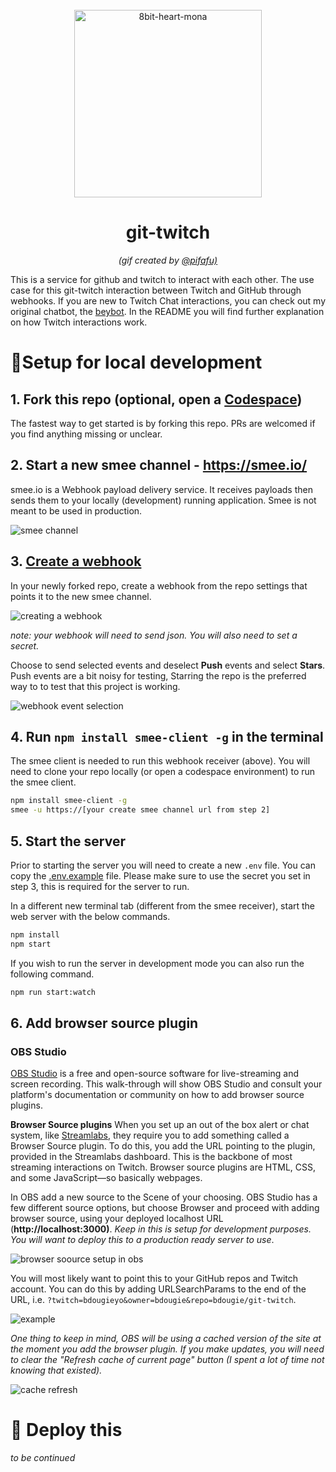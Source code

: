 <div align="center">
  <br>
  <img alt="8bit-heart-mona" src="https://user-images.githubusercontent.com/5679180/79618120-0daffb80-80be-11ea-819e-d2b0fa904d07.gif" width="300px">
  <h1>git-twitch</h1>
  <em>(gif created by <a href="https://github.com/pifafu">@pifafu)</a></em>
</div>

This is a service for github and twitch to interact with each other. The use case for this git-twitch interaction between Twitch and GitHub through webhooks. If you are new to Twitch Chat interactions, you can check out my original chatbot, the [beybot](https://github.com/open-sauced/beybot). In the README you will find further explanation on how Twitch interactions work.   

# 🍴Setup for local development

## 1. Fork this repo (optional, open a [Codespace](https://github.com/features/codespaces))
The fastest way to get started is by forking this repo. PRs are welcomed if you find anything missing or unclear.  

## 2. Start a new smee channel - https://smee.io/
smee.io is a Webhook payload delivery service. It receives payloads then sends them to your locally (development) running application. Smee is not meant to be used in production.

![smee channel](https://user-images.githubusercontent.com/5713670/107150005-ab183c80-6929-11eb-8f8e-afbdff02f301.png)

## 3. [Create a webhook](https://docs.github.com/en/github/supporting-the-open-source-community-with-github-sponsors/configuring-webhooks-for-events-in-your-sponsored-account#managing-webhooks-for-events-in-your-sponsored-account)

In your newly forked repo, create a webhook from the repo settings that points it to the new smee channel.

![creating a webhook](https://user-images.githubusercontent.com/5713670/107150060-f03c6e80-6929-11eb-9d68-2c659f81f7a4.png)

_note: your webhook will need to send json. You will also need to set a secret._

Choose to send selected events and deselect **Push** events and select **Stars**. Push events are a bit noisy for testing, Starring the repo is the preferred way to to test that this project is working.    

![webhook event selection](https://user-images.githubusercontent.com/5713670/107150348-5f669280-692b-11eb-9fdf-df21789ef9d1.png)


## 4. Run `npm install smee-client -g` in the terminal
The smee client is needed to run this webhook receiver (above). You will need to clone your repo locally (or open a codespace environment) to run the smee client.

```sh
npm install smee-client -g
smee -u https://[your create smee channel url from step 2]
```

## 5. Start the server
Prior to starting the server you will need to create a new `.env` file. You can copy the [.env.example](https://github.com/bdougie/git-twitch/blob/main/.env.example) file. Please make sure to use the secret you set in step 3, this is required for the server to run.


In a different new terminal tab (different from the smee receiver), start the web server with the below commands.

```sh
npm install
npm start
```

If you wish to run the server in development mode you can also run the following command.

```sh
npm run start:watch
```

## 6.  Add browser source plugin

### OBS Studio

[OBS Studio](https://obsproject.com/) is a free and open-source software for live-streaming and screen recording. This walk-through will show OBS Studio and consult your platform's documentation or community on how to add browser source plugins.

**Browser Source plugins**
When you set up an out of the box alert or chat system, like [Streamlabs](https://streamlabs.com/), they require you to add something called a Browser Source plugin. To do this, you add the URL pointing to the plugin, provided in the Streamlabs dashboard. This is the backbone of most streaming interactions on Twitch. Browser source plugins are HTML, CSS, and some JavaScript—so basically webpages. 

In OBS add a new source to the Scene of your choosing. OBS Studio has a few different source options, but choose Browser and proceed with adding browser source, using your deployed localhost URL (**http://localhost:3000)**. _Keep in this is setup for development purposes. You will want to deploy this to a production ready server to use_.   

![browser soource setup in obs](https://paper-attachments.dropbox.com/s_202334A481577855209C92DA29E80CC6349876B8BAA86FB00EF2859B2EC0BDD6_1593994390643_Screenshot+2020-07-05+17.12.55.png)

You will most likely want to point this to your GitHub repos and Twitch
account. You can do this by adding URLSearchParams to the end of the URL, i.e. `?twitch=bdougieyo&owner=bdougie&repo=bdougie/git-twitch`.

![example](https://user-images.githubusercontent.com/5713670/114123617-a1c33600-98c0-11eb-8edd-2c4302d2c911.png)

*One thing to keep in mind, OBS will be using a cached version of the site at the moment you add the browser plugin. If you make updates, you will need to clear the "Refresh cache of current page" button (I spent a lot of time not knowing that existed).* 

![cache refresh](https://paper-attachments.dropbox.com/s_202334A481577855209C92DA29E80CC6349876B8BAA86FB00EF2859B2EC0BDD6_1594017692929_Screenshot+2020-07-05+23.41.25.png)

# 🚀 Deploy this
_to be continued_
